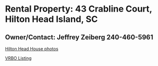 # Rental Property: 43 Crabline Court, Hilton Head Island, SC
  
## Owner/Contact: Jeffrey Zeiberg 240-460-5961

[Hilton Head House photos](https://www.vrbo.com/353935?pwaThumbnailDialog=thumbnail-gallery)

[VRBO Listing](https://www.vrbo.com/353935)
